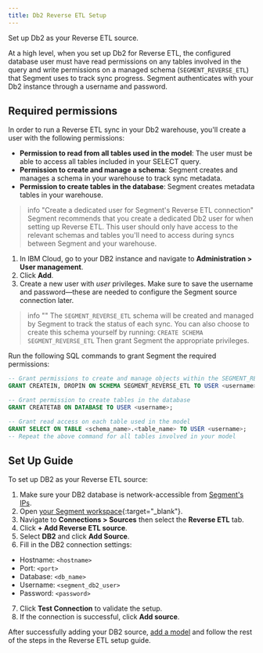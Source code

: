 ```yaml
---
title: Db2 Reverse ETL Setup
---
```


Set up Db2 as your Reverse ETL source.

At a high level, when you set up Db2 for Reverse ETL, the configured database user must have read permissions on any tables involved in the query and write permissions on a managed schema (`SEGMENT_REVERSE_ETL`) that Segment uses to track sync progress. Segment authenticates with your Db2 instance through a username and password. 



## Required permissions

In order to run a Reverse ETL sync in your Db2 warehouse, you'll create a user with the following permissions:

* **Permission to read from all tables used in the model**: The user must be able to access all tables included in your SELECT query.
* **Permission to create and manage a schema**: Segment creates and manages a schema in your warehouse to track sync metadata.
* **Permission to create tables in the database**: Segment creates metadata tables in your warehouse. 


> info "Create a dedicated user for Segment's Reverse ETL connection"
> Segment recommends that you create a dedicated Db2 user for when setting up Reverse ETL. This user should only have access to the relevant schemas and tables you'll need to access during syncs between Segment and your warehouse. 

1. In IBM Cloud, go to your DB2 instance and navigate to **Administration > User management**.
2. Click **Add**.
3. Create a new user with *user* privileges. Make sure to save the username and password—these are needed to configure the Segment
   source connection later.


> info ""
> The `SEGMENT_REVERSE_ETL` schema will be created and managed by Segment to track the status of each sync. 
> You can also choose to create this schema yourself by running: 
> `CREATE SCHEMA SEGMENT_REVERSE_ETL` 
> Then grant Segment the appropriate privileges.



Run the following SQL commands to grant Segment the required permissions:

```sql
-- Grant permissions to create and manage objects within the SEGMENT_REVERSE_ETL schema
GRANT CREATEIN, DROPIN ON SCHEMA SEGMENT_REVERSE_ETL TO USER <username>;

-- Grant permission to create tables in the database
GRANT CREATETAB ON DATABASE TO USER <username>;

-- Grant read access on each table used in the model
GRANT SELECT ON TABLE <schema_name>.<table_name> TO USER <username>;
-- Repeat the above command for all tables involved in your model
```


## Set Up Guide

To set up DB2 as your Reverse ETL source:

1. Make sure your DB2 database is network-accessible from [Segment's IPs](/docs/connections/storage/warehouses/faq/#which-ips-should-i-allowlist).
2. Open [your Segment workspace](https://app.segment.com/workspaces){:target="_blank"}.
3. Navigate to **Connections > Sources** then select the **Reverse ETL** tab.
4. Click **+ Add Reverse ETL source**.
5. Select **DB2** and click **Add Source**.
6. Fill in the DB2 connection settings:
  * Hostname: `<hostname>`
  * Port: `<port>`
  * Database: `<db_name>`
  * Username: `<segment_db2_user>`
  * Password: `<password>`
7. Click **Test Connection** to validate the setup.
8. If the connection is successful, click **Add source**.

After successfully adding your DB2 source, [add a model](/docs/connections/reverse-etl/setup/#step-2-add-a-model) and follow the rest of the steps in the Reverse ETL setup guide.
